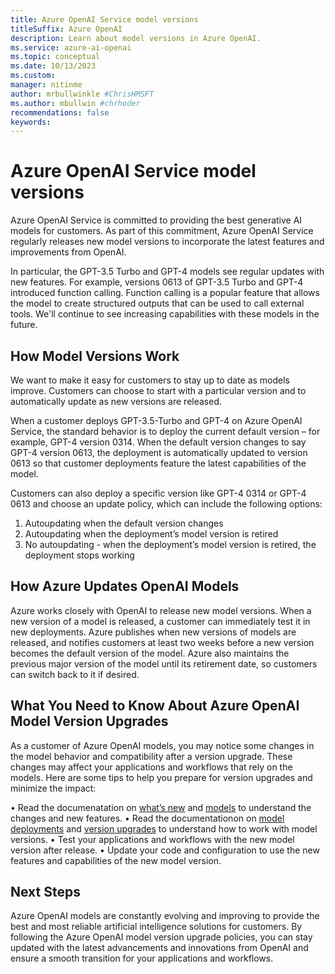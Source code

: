 ```yaml
---
title: Azure OpenAI Service model versions
titleSuffix: Azure OpenAI
description: Learn about model versions in Azure OpenAI. 
ms.service: azure-ai-openai
ms.topic: conceptual 
ms.date: 10/13/2023
ms.custom:
manager: nitinme
author: mrbullwinkle #ChrisHMSFT
ms.author: mbullwin #chrhoder
recommendations: false
keywords: 
---
```


# Azure OpenAI Service model versions

Azure OpenAI Service is committed to providing the best generative AI models for customers. As part of this commitment, Azure OpenAI Service regularly releases new model versions to incorporate the latest features and improvements from OpenAI.

In particular, the GPT-3.5 Turbo and GPT-4 models see regular updates with new features.  For example, versions 0613 of GPT-3.5 Turbo and GPT-4 introduced function calling.  Function calling is a popular feature that allows the model to create structured outputs that can be used to call external tools.  We'll continue to see increasing capabilities with these models in the future.

## How Model Versions Work

We want to make it easy for customers to stay up to date as models improve.  Customers can choose to start with a particular version and to automatically update as new versions are released.

When a customer deploys GPT-3.5-Turbo and GPT-4 on Azure OpenAI Service, the standard behavior is to deploy the current default version – for example, GPT-4 version 0314.  When the default version changes to say GPT-4 version 0613, the deployment is automatically updated to version 0613 so that customer deployments feature the latest capabilities of the model.

Customers can also deploy a specific version like GPT-4 0314 or GPT-4 0613 and choose an update policy, which can include the following options:

1. Autoupdating when the default version changes
2. Autoupdating when the deployment’s model version is retired
3. No autoupdating - when the deployment’s model version is retired, the deployment stops working

## How Azure Updates OpenAI Models

Azure works closely with OpenAI to release new model versions.  When a new version of a model is released, a customer can immediately test it in new deployments.  Azure publishes when new versions of models are released, and notifies customers at least two weeks before a new version becomes the default version of the model.   Azure also maintains the previous major version of the model until its retirement date, so customers can switch back to it if desired.

## What You Need to Know About Azure OpenAI Model Version Upgrades

As a customer of Azure OpenAI models, you may notice some changes in the model behavior and compatibility after a version upgrade.  These changes may affect your applications and workflows that rely on the models.  Here are some tips to help you prepare for version upgrades and minimize the impact:

•	Read the documenatation on [what’s new](../whatsnew.md) and [models](../concepts/models.md) to understand the changes and new features.
•	Read the documentationon on [model deployments](../how-to/create-resource.md) and [version upgrades](../concepts/model-versions.md) to understand how to work with model versions.
•	Test your applications and workflows with the new model version after release.
•	Update your code and configuration to use the new features and capabilities of the new model version.

## Next Steps

Azure OpenAI models are constantly evolving and improving to provide the best and most reliable artificial intelligence solutions for customers.  By following the Azure OpenAI model version upgrade policies, you can stay updated with the latest advancements and innovations from OpenAI and ensure a smooth transition for your applications and workflows.
